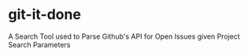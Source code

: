 # git-it-done
A Search Tool used to Parse Github's API for Open Issues given Project Search Parameters
